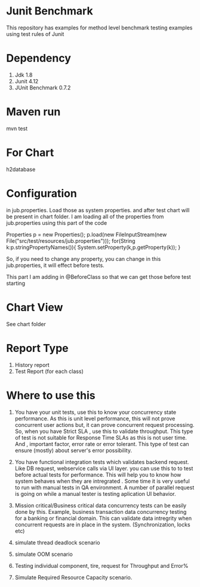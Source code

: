 # Junit Benchmark
This repository has examples for method level benchmark testing examples using test rules of Junit

# Dependency 
1. Jdk 1.8
2. Junit 4.12
3. JUnit Benchmark 0.7.2

# Maven run
mvn test

# For Chart 
h2database

# Configuration 
in jub.properties. Load those as system properties. and after test chart will be present in chart folder. 
I am loading all of the properties from jub.properties using this part of the code

 Properties p = new Properties();
 p.load(new FileInputStream(new File("src/test/resources/jub.properties")));
 for(String k:p.stringPropertyNames()){
     System.setProperty(k,p.getProperty(k));
 }
 
So, if you need to change any property, you can change in this jub.properties, it will effect before tests.
 
This part I am adding in @BeforeClass so that we can get those before test starting
 
 
# Chart View 
See chart folder 

# Report Type 
1. History report
2. Test Report (for each class) 
 
# Where to use this 
1. You have your unit tests, use this to know your concurrency state performance.
As this is unit level performance, this will not prove concurrent user actions but, it can prove concurrent request processing.
So, when you have Strict SLA , use this to validate throughput. 
This type of test is not suitable for Response Time SLAs as this is not user time. 
And , important factor, error rate or error tolerant. This type of test can ensure (mostly) about server's error possibility. 
  
2. You have functional integration tests which validates backend request. Like DB request, webservice calls via UI layer. 
you can use this to to test before actual tests for performance. This will help you to know how system behaves when they are intregrated .
Some time it is very useful to run with manual tests in QA environment.
A number of parallel request is going on while a manual tester is testing aplication UI behavior. 
    
3. Mission critical/Business critical data concurrency tests can be easily done by this. 
Example, business transaction data concurrency testing for a banking or financial domain. This can validate data intregrity when concurrent requests are in place in the system. (Synchronization, locks etc)
    
4. simulate thread deadlock scenario 
 
5. simulate OOM scenario

6. Testing individual component, tire, request for Throughput and Error%

7. Simulate Required Resource Capacity scenario.     